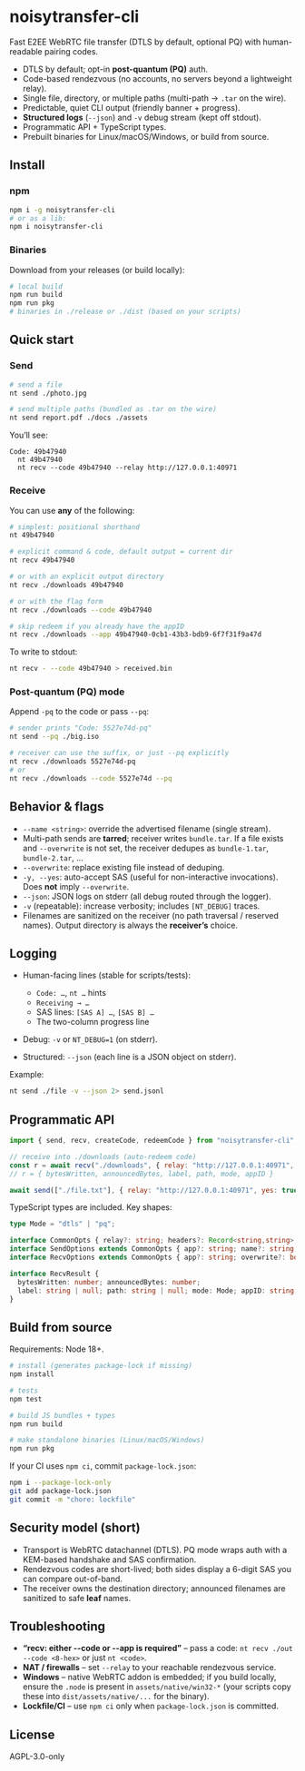 # noisytransfer-cli

Fast E2EE WebRTC file transfer (DTLS by default, optional PQ) with human-readable pairing codes.

* DTLS by default; opt-in **post-quantum (PQ)** auth.
* Code-based rendezvous (no accounts, no servers beyond a lightweight relay).
* Single file, directory, or multiple paths (multi-path → `.tar` on the wire).
* Predictable, quiet CLI output (friendly banner + progress).
* **Structured logs** (`--json`) and `-v` debug stream (kept off stdout).
* Programmatic API + TypeScript types.
* Prebuilt binaries for Linux/macOS/Windows, or build from source.

## Install

### npm

```bash
npm i -g noisytransfer-cli
# or as a lib:
npm i noisytransfer-cli
```

### Binaries

Download from your releases (or build locally):

```bash
# local build
npm run build
npm run pkg
# binaries in ./release or ./dist (based on your scripts)
```

## Quick start

### Send

```bash
# send a file
nt send ./photo.jpg

# send multiple paths (bundled as .tar on the wire)
nt send report.pdf ./docs ./assets
```

You’ll see:

```
Code: 49b47940
  nt 49b47940
  nt recv --code 49b47940 --relay http://127.0.0.1:40971
```

### Receive

You can use **any** of the following:

```bash
# simplest: positional shorthand
nt 49b47940

# explicit command & code, default output = current dir
nt recv 49b47940

# or with an explicit output directory
nt recv ./downloads 49b47940

# or with the flag form
nt recv ./downloads --code 49b47940

# skip redeem if you already have the appID
nt recv ./downloads --app 49b47940-0cb1-43b3-bdb9-6f7f31f9a47d
```

To write to stdout:

```bash
nt recv - --code 49b47940 > received.bin
```

### Post-quantum (PQ) mode

Append `-pq` to the code or pass `--pq`:

```bash
# sender prints "Code: 5527e74d-pq"
nt send --pq ./big.iso

# receiver can use the suffix, or just --pq explicitly
nt recv ./downloads 5527e74d-pq
# or
nt recv ./downloads --code 5527e74d --pq
```

## Behavior & flags

* `--name <string>`: override the advertised filename (single stream).
* Multi-path sends are **tarred**; receiver writes `bundle.tar`. If a file exists and `--overwrite` is not set, the receiver dedupes as `bundle-1.tar`, `bundle-2.tar`, …
* `--overwrite`: replace existing file instead of deduping.
* `-y, --yes`: auto-accept SAS (useful for non-interactive invocations). Does **not** imply `--overwrite`.
* `--json`: JSON logs on stderr (all debug routed through the logger).
* `-v` (repeatable): increase verbosity; includes `[NT_DEBUG]` traces.
* Filenames are sanitized on the receiver (no path traversal / reserved names). Output directory is always the **receiver’s** choice.

## Logging

* Human-facing lines (stable for scripts/tests):

  * `Code: …`, `nt …` hints
  * `Receiving → …`
  * SAS lines: `[SAS A] …`, `[SAS B] …`
  * The two-column progress line
* Debug: `-v` or `NT_DEBUG=1` (on stderr).
* Structured: `--json` (each line is a JSON object on stderr).

Example:

```bash
nt send ./file -v --json 2> send.jsonl
```

## Programmatic API

```js
import { send, recv, createCode, redeemCode } from "noisytransfer-cli";

// receive into ./downloads (auto-redeem code)
const r = await recv("./downloads", { relay: "http://127.0.0.1:40971", yes: true, code: "49b47940" });
// r = { bytesWritten, announcedBytes, label, path, mode, appID }

await send(["./file.txt"], { relay: "http://127.0.0.1:40971", yes: true });
```

TypeScript types are included. Key shapes:

```ts
type Mode = "dtls" | "pq";

interface CommonOpts { relay?: string; headers?: Record<string,string>; pq?: boolean; yes?: boolean; }
interface SendOptions extends CommonOpts { app?: string; name?: string; stdinName?: string; size?: number; }
interface RecvOptions extends CommonOpts { app?: string; overwrite?: boolean; }

interface RecvResult {
  bytesWritten: number; announcedBytes: number;
  label: string | null; path: string | null; mode: Mode; appID: string;
}
```

## Build from source

Requirements: Node 18+.

```bash
# install (generates package-lock if missing)
npm install

# tests
npm test

# build JS bundles + types
npm run build

# make standalone binaries (Linux/macOS/Windows)
npm run pkg
```

If your CI uses `npm ci`, commit `package-lock.json`:

```bash
npm i --package-lock-only
git add package-lock.json
git commit -m "chore: lockfile"
```

## Security model (short)

* Transport is WebRTC datachannel (DTLS). PQ mode wraps auth with a KEM-based handshake and SAS confirmation.
* Rendezvous codes are short-lived; both sides display a 6-digit SAS you can compare out-of-band.
* The receiver owns the destination directory; announced filenames are sanitized to safe **leaf** names.

## Troubleshooting

* **“recv: either --code or --app is required”** – pass a code: `nt recv ./out --code <8-hex>` or just `nt <code>`.
* **NAT / firewalls** – set `--relay` to your reachable rendezvous service.
* **Windows** – native WebRTC addon is embedded; if you build locally, ensure the `.node` is present in `assets/native/win32-*` (your scripts copy these into `dist/assets/native/...` for the binary).
* **Lockfile/CI** – use `npm ci` only when `package-lock.json` is committed.

## License

AGPL-3.0-only
